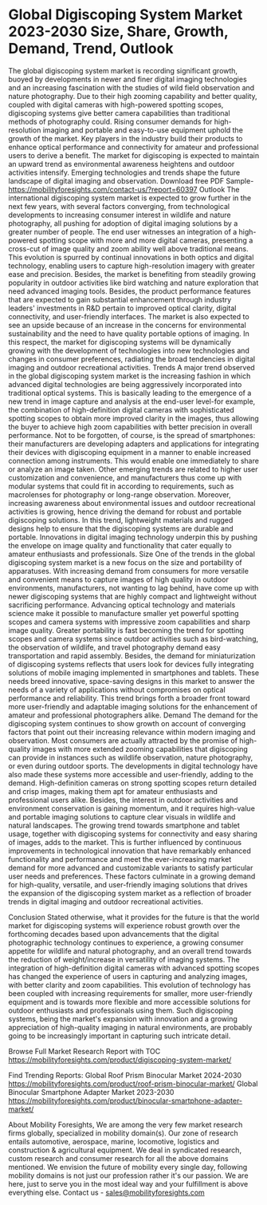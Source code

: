 # Global Digiscoping System Market 2023-2030 Size, Share, Growth, Demand, Trend, Outlook
The global digiscoping system market is recording significant growth, buoyed by developments in newer and finer digital imaging technologies and an increasing fascination with the studies of wild field observation and nature photography. Due to their high zooming capability and better quality, coupled with digital cameras with high-powered spotting scopes, digiscoping systems give better camera capabilities than traditional methods of photography could. Rising consumer demands for high-resolution imaging and portable and easy-to-use equipment uphold the growth of the market. Key players in the industry build their products to enhance optical performance and connectivity for amateur and professional users to derive a benefit. The market for digiscoping is expected to maintain an upward trend as environmental awareness heightens and outdoor activities intensify. Emerging technologies and trends shape the future landscape of digital imaging and observation.
Download free PDF Sample- https://mobilityforesights.com/contact-us/?report=60397
Outlook
The international digiscoping system market is expected to grow further in the next few years, with several factors converging, from technological developments to increasing consumer interest in wildlife and nature photography, all pushing for adoption of digital imaging solutions by a greater number of people. The end user witnesses an integration of a high-powered spotting scope with more and more digital cameras, presenting a cross-cut of image quality and zoom ability well above traditional means. This evolution is spurred by continual innovations in both optics and digital technology, enabling users to capture high-resolution imagery with greater ease and precision. Besides, the market is benefiting from steadily growing popularity in outdoor activities like bird watching and nature exploration that need advanced imaging tools. Besides, the product performance features that are expected to gain substantial enhancement through industry leaders' investments in R&D pertain to improved optical clarity, digital connectivity, and user-friendly interfaces. The market is also expected to see an upside because of an increase in the concerns for environmental sustainability and the need to have quality portable options of imaging. In this respect, the market for digiscoping systems will be dynamically growing with the development of technologies into new technologies and changes in consumer preferences, radiating the broad tendencies in digital imaging and outdoor recreational activities.
Trends
A major trend observed in the global digiscoping system market is the increasing fashion in which advanced digital technologies are being aggressively incorporated into traditional optical systems. This is basically leading to the emergence of a new trend in image capture and analysis at the end-user level-for example, the combination of high-definition digital cameras with sophisticated spotting scopes to obtain more improved clarity in the images, thus allowing the buyer to achieve high zoom capabilities with better precision in overall performance. Not to be forgotten, of course, is the spread of smartphones: their manufacturers are developing adapters and applications for integrating their devices with digiscoping equipment in a manner to enable increased connection among instruments. This would enable one immediately to share or analyze an image taken. Other emerging trends are related to higher user customization and convenience, and manufacturers thus come up with modular systems that could fit in according to requirements, such as macrolenses for photography or long-range observation. Moreover, increasing awareness about environmental issues and outdoor recreational activities is growing, hence driving the demand for robust and portable digiscoping solutions. In this trend, lightweight materials and rugged designs help to ensure that the digiscoping systems are durable and portable. Innovations in digital imaging technology underpin this by pushing the envelope on image quality and functionality that cater equally to amateur enthusiasts and professionals.
Size
One of the trends in the global digiscoping system market is a new focus on the size and portability of apparatuses. With increasing demand from consumers for more versatile and convenient means to capture images of high quality in outdoor environments, manufacturers, not wanting to lag behind, have come up with newer digiscoping systems that are highly compact and lightweight without sacrificing performance. Advancing optical technology and materials science make it possible to manufacture smaller yet powerful spotting scopes and camera systems with impressive zoom capabilities and sharp image quality. Greater portability is fast becoming the trend for spotting scopes and camera systems since outdoor activities such as bird-watching, the observation of wildlife, and travel photography demand easy transportation and rapid assembly. Besides, the demand for miniaturization of digiscoping systems reflects that users look for devices fully integrating solutions of mobile imaging implemented in smartphones and tablets. These needs breed innovative, space-saving designs in this market to answer the needs of a variety of applications without compromises on optical performance and reliability. This trend brings forth a broader front toward more user-friendly and adaptable imaging solutions for the enhancement of amateur and professional photographers alike.
Demand 
The demand for the digiscoping system continues to show growth on account of converging factors that point out their increasing relevance within modern imaging and observation. Most consumers are actually attracted by the promise of high-quality images with more extended zooming capabilities that digiscoping can provide in instances such as wildlife observation, nature photography, or even during outdoor sports. The developments in digital technology have also made these systems more accessible and user-friendly, adding to the demand. High-definition cameras on strong spotting scopes return detailed and crisp images, making them apt for amateur enthusiasts and professional users alike. Besides, the interest in outdoor activities and environment conservation is gaining momentum, and it requires high-value and portable imaging solutions to capture clear visuals in wildlife and natural landscapes. The growing trend towards smartphone and tablet usage, together with digiscoping systems for connectivity and easy sharing of images, adds to the market. This is further influenced by continuous improvements in technological innovation that have remarkably enhanced functionality and performance and meet the ever-increasing market demand for more advanced and customizable variants to satisfy particular user needs and preferences. These factors culminate in a growing demand for high-quality, versatile, and user-friendly imaging solutions that drives the expansion of the digiscoping system market as a reflection of broader trends in digital imaging and outdoor recreational activities.

Conclusion
Stated otherwise, what it provides for the future is that the world market for digiscoping systems will experience robust growth over the forthcoming decades based upon advancements that the digital photographic technology continues to experience, a growing consumer appetite for wildlife and natural photography, and an overall trend towards the reduction of weight/increase in versatility of imaging systems. The integration of high-definition digital cameras with advanced spotting scopes has changed the experience of users in capturing and analyzing images, with better clarity and zoom capabilities. This evolution of technology has been coupled with increasing requirements for smaller, more user-friendly equipment and is towards more flexible and more accessible solutions for outdoor enthusiasts and professionals using them. Such digiscoping systems, being the market's expansion with innovation and a growing appreciation of high-quality imaging in natural environments, are probably going to be increasingly important in capturing such intricate detail.

Browse Full Market Research Report with TOC  https://mobilityforesights.com/product/digiscoping-system-market/

Find Trending Reports:
Global Roof Prism Binocular Market 2024-2030
https://mobilityforesights.com/product/roof-prism-binocular-market/
Global Binocular Smartphone Adapter Market 2023-2030
https://mobilityforesights.com/product/binocular-smartphone-adapter-market/

About Mobility Foresights,
We are among the very few market research firms globally, specialized in mobility domain(s). Our zone of research entails automotive, aerospace, marine, locomotive, logistics and construction & agricultural equipment. We deal in syndicated research, custom research and consumer research for all the above domains mentioned.
We envision the future of mobility every single day, following mobility domains is not just our profession rather it's our passion. We are here, just to serve you in the most ideal way and your fulfillment is above everything else. Contact us -  sales@mobilityforesights.com 

